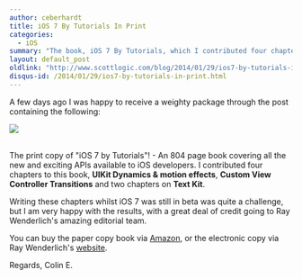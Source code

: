 ```yaml
---
author: ceberhardt
title: iOS 7 By Tutorials In Print
categories:
  - iOS
summary: "The book, iOS 7 By Tutorials, which I contributed four chapters to, is now in print."
layout: default_post
oldlink: "http://www.scottlogic.com/blog/2014/01/29/ios7-by-tutorials-in-print.html"
disqus-id: /2014/01/29/ios7-by-tutorials-in-print.html
---
```


A few days ago I was happy to receive a weighty package through the post containing the following:

<img src="{{ site.github.url }}/ceberhardt/assets/iOS7ByTutorials.jpg" />

<br/>
<br/>

The print copy of "iOS 7 by Tutorials"! - An 804 page book covering all the new and exciting APIs available to iOS developers. I contributed four chapters to this book, **UIKit Dynamics & motion effects**, **Custom View Controller Transitions** and two chapters on **Text Kit**.

Writing these chapters whilst iOS 7 was still in beta was quite a challenge, but I am very happy with the results, with a great deal of credit going to Ray Wenderlich's amazing editorial team.

You can buy the paper copy book via <a href="http://www.amazon.co.uk/iOS-By-Tutorials-Christine-Abernathy/dp/0989675106">Amazon</a>, or the electronic copy via Ray Wenderlich's <a href="http://www.raywenderlich.com/store/ios-7-by-tutorials">website</a>.

Regards, Colin E.



























